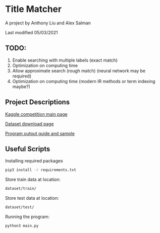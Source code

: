 # Title Matcher

A project by Anthony Liu and Alex Salman

Last modified 05/03/2021

## TODO:
1. Enable searching with multiple labels (exact match)
2. Optimization on computing time
3. Allow approximate search (rough match) (neural network may be required)
4. Optimization on computing time (modern IR methods or term indexing maybe?)


## Project Descriptions
[Kaggle competition main page](https://www.kaggle.com/c/coleridgeinitiative-show-us-the-data)

[Dataset download page](https://www.kaggle.com/c/coleridgeinitiative-show-us-the-data/data)

[Program output guide and sample](https://www.kaggle.com/c/coleridgeinitiative-show-us-the-data/overview/evaluation)


## Useful Scripts
Installing required packages
``` bash
pip3 install -r requirements.txt
```

Store train data at location:
``` bash
dataset/train/
```

Store test data at location:
``` bash
dataset/test/
```

Running the program:
``` bash
python3 main.py
```


